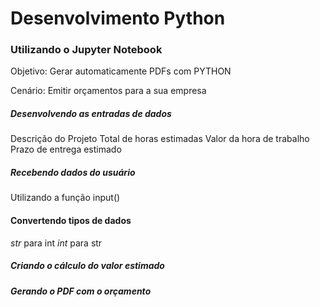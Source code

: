 # Desenvolvimento Python
   ### Utilizando o Jupyter Notebook

   Objetivo: Gerar automaticamente PDFs com PYTHON
 
   Cenário: Emitir orçamentos para a sua empresa

##### Desenvolvendo as entradas de dados
  Descrição do Projeto 
  Total de horas estimadas
  Valor da hora de trabalho 
  Prazo de entrega estimado 
   
##### Recebendo dados do usuário 
Utilizando a função input()
   
#### Convertendo tipos de dados
  _str_ para int
  _int_ para str
   
##### Criando  o cálculo do valor estimado
##### Gerando o PDF com o orçamento
